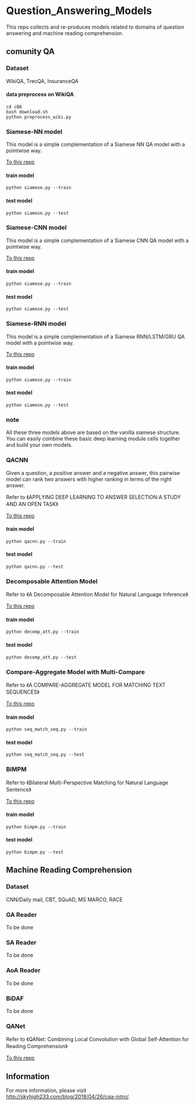 # Question_Answering_Models
This repo collects and re-produces models related to domains of question answering and machine reading comprehension.

## comunity QA

### Dataset

WikiQA, TrecQA, InsuranceQA

#### data preprocess on WikiQA

```
cd cQA
bash download.sh
python preprocess_wiki.py
```

### Siamese-NN model

This model is a simple complementation of a Siamese NN QA model with a pointwise way.

[To this repo](./cQA/siamese_nn)

#### train model

`python siamese.py --train`

#### test model

`python siamese.py --test`

### Siamese-CNN model

This model is a simple complementation of a Siamese CNN QA model with a pointwise way.

[To this repo](./cQA/siamese_cnn)

#### train model

`python siamese.py --train`

#### test model

`python siamese.py --test`

### Siamese-RNN model

This model is a simple complementation of a Siamese RNN/LSTM/GRU QA model with a pointwise way.

[To this repo](./cQA/siamese_rnn)

#### train model

`python siamese.py --train`

#### test model

`python siamese.py --test`

### note

All these three models above are based on the vanilla siamese structure. You can easily combine these basic deep learning module cells together and build your own models.

### QACNN

Given a question, a positive answer and a negative answer, this pairwise model can rank two answers with higher ranking in terms of the right answer.

Refer to 《APPLYING DEEP LEARNING TO ANSWER SELECTION:A STUDY AND AN OPEN TASK》

[To this repo](./cQA/qacnn)

#### train model

`python qacnn.py --train`

#### test model

`python qacnn.py --test`

### Decomposable Attention Model

Refer to 《A Decomposable Attention Model for Natural Language Inference》

[To this repo](./cQA/decomposable_att_model)

#### train model

`python decomp_att.py --train`

#### test model

`python decomp_att.py --test`

### Compare-Aggregate Model with Multi-Compare

Refer to 《A COMPARE-AGGREGATE MODEL FOR MATCHING TEXT SEQUENCES》

[To this repo](./cQA/seq_match_seq)

#### train model

`python seq_match_seq.py --train`

#### test model

`python seq_match_seq.py --test`

### BiMPM

Refer to 《Bilateral Multi-Perspective Matching for Natural Language Sentence》

[To this repo](./cQA/bimpm)

#### train model

`python bimpm.py --train`

#### test model

`python bimpm.py --test`

## Machine Reading Comprehension

### Dataset

CNN/Daily mail, CBT, SQuAD, MS MARCO, RACE

### GA Reader

To be done

### SA Reader

To be done

### AoA Reader

To be done

### BiDAF

To be done

### QANet

Refer to 《QANet: Combining Local Convolution with Global Self-Attention for Reading Comprehension》

[To this repo](./MRC/QANet)

## Information

For more information, please visit http://skyhigh233.com/blog/2018/04/26/cqa-intro/.
